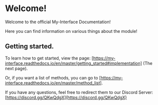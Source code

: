 Welcome!
======================================

Welcome to the official My-Interface Documentation!

Here you can find information on various things about the module!

Getting started.
---------------------------------------

To learn how to get started, view the page: [https://my-interface.readthedocs.io/en/master/getting_started#implementation] (The next page).

Or, if you want a list of methods, you can go to [https://my-interface.readthedocs.io/en/master/method_list].

If you have any questions, feel free to redirect them to our Discord Server:
[https://discord.gg/QKwQdgX](https://discord.gg/QKwQdgX)
